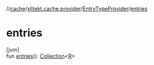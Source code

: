 //[cache](../../../index.md)/[xlitekt.cache.provider](../index.md)/[EntryTypeProvider](index.md)/[entries](entries.md)

# entries

[jvm]\
fun [entries](entries.md)(): [Collection](https://kotlinlang.org/api/latest/jvm/stdlib/kotlin.collections/-collection/index.html)&lt;[R](index.md)&gt;
